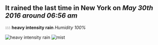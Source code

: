 ## It rained the last time in New York on *May 30th 2016 around 06:56 am*
💧💧💧  **heavy intensity rain** *Humidity 100%*

![heavy intensity rain](http://openweathermap.org/img/w/10n.png) ![mist](http://openweathermap.org/img/w/50n.png)
